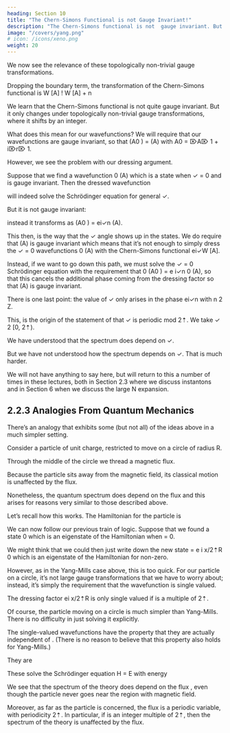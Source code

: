 ```yaml
---
heading: Section 10
title: "The Chern-Simons Functional is not Gauge Invariant!"
description: "The Chern-Simons functional is not  gauge invariant. But it only changes under topologically non-trivial gauge transformations"
image: "/covers/yang.png"
# icon: /icons/xeno.png
weight: 20
---
```



We now see the relevance of these topologically non-trivial gauge transformations.

Dropping the boundary term, the transformation of the Chern-Simons functional is
W [A] ! W [A] + n

We learn that the Chern-Simons functional is not quite gauge invariant. But it only changes under topologically non-trivial gauge transformations, where it shifts by an integer.

What does this mean for our wavefunctions? We will require that our wavefunctions are gauge invariant, so that (A0 ) = (A) with A0 = ⌦A⌦ 1 + i⌦r⌦ 1. 

However, we see the problem with our dressing argument. 

Suppose that we find a wavefunction 0 (A) which is a state when ✓ = 0 and is gauge invariant. Then the
dressed wavefunction 

<!-- (A) = ei✓ W [A]
0 (A)

(2.38) -->

will indeed solve the Schrödinger equation for general ✓. 

But it is not gauge invariant:

instead it transforms as (A0 ) = ei✓n (A).

This then, is the way that the ✓ angle shows up in the states. We do require that (A) is gauge invariant which means that it’s not enough to simply dress the ✓ = 0
wavefunctions 0 (A) with the Chern-Simons functional ei✓W [A].

Instead, if we want to go down this path, we must solve the ✓ = 0 Schrödinger equation with the requirement that 0 (A0 ) = e i✓n 0 (A), so that this cancels the additional phase coming from the
dressing factor so that (A) is gauge invariant.


There is one last point: the value of ✓ only arises in the phase ei✓n with n 2 Z. 

This, is the origin of the statement of that ✓ is periodic mod 2⇡. We take ✓ 2 [0, 2⇡).

We have understood that the spectrum does depend on ✓. 

But we have not understood how the spectrum depends on ✓. That is much harder. 

We will not have anything to say here, but will return to this a number of times in these lectures, both
in Section 2.3 where we discuss instantons and in Section 6 when we discuss the large N expansion.

## 2.2.3 Analogies From Quantum Mechanics

There’s an analogy that exhibits some (but not all) of the ideas above in a much simpler setting. 

Consider a particle of unit charge, restricted to move on a circle of radius R.

Through the middle of the circle we thread a magnetic flux.

Because the particle sits away from the magnetic field, its classical motion is unaffected by the flux.

Nonetheless, the quantum spectrum does depend on the flux and this arises for reasons very similar
to those described above.

Let’s recall how this works. The Hamiltonian for the particle is

<!-- ✓
◆2
1
@
H=
i
+
2m
@x 2⇡R  -->

We can now follow our previous train of logic. Suppose that we found a state 0 which is an eigenstate of the Hamiltonian when = 0. 

We might think that we could then just write down the new state = e i x/2⇡R 0 which is an eigenstate of the
Hamiltonian for non-zero. 

However, as in the Yang-Mills case above, this is too
quick. For our particle on a circle, it’s not large gauge transformations that we have to worry about; instead, it’s simply the requirement that the wavefunction is single valued. 

The dressing factor ei x/2⇡R is only single valued if is a multiple of 2⇡.

Of course, the particle moving on a circle is much simpler than Yang-Mills. There is no difficulty in just solving it explicitly. 

The single-valued wavefunctions have the property that they are actually independent of . (There is no reason to believe that this property also holds for Yang-Mills.) 

They are
<!-- 1
=p
einx/R n 2 Z
2⇡R -->

These solve the Schrödinger equation H = E with energy

<!-- ✓
◆2
1
E=
n+
n2Z
(2.39)
2mR2
2⇡ -->

We see that the spectrum of the theory does depend on the flux , even though the particle never goes near the region with magnetic field. 

Moreover, as far as the particle is concerned, the flux is a periodic variable, with periodicity 2⇡. In particular, if is an integer multiple of 2⇡, then the spectrum of the theory is unaffected by the flux.

